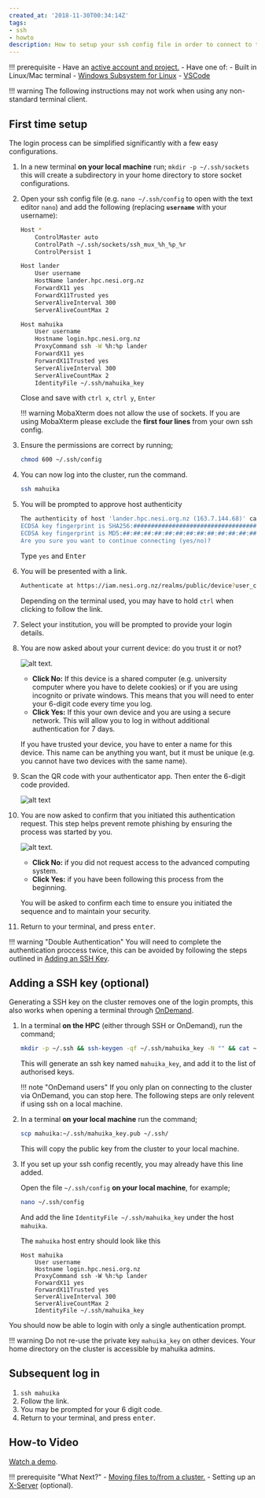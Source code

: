 ```yaml
---
created_at: '2018-11-30T00:34:14Z'
tags:
- ssh
- howto
description: How to setup your ssh config file in order to connect to the HPC cluster.
---
```


!!! prerequisite
     -   Have an [active account and project.](../../Getting_Started/Accounts-Projects_and_Allocations/Creating_an_Account_Profile.md)
     -   Have one of:
         - Built in Linux/Mac terminal
         - [Windows Subsystem for Linux](Windows_Subsystem_for_Linux_WSL.md)
         - [VSCode](VSCode.md)

!!! warning
    The following instructions may not work when using any non-standard terminal client.

## First time setup

The login process can be simplified significantly with a few easy
configurations.

1. In a new terminal **on your local machine** run; `mkdir -p ~/.ssh/sockets` this will
    create a subdirectory in your home directory to store socket
    configurations.

2. Open your ssh config file (e.g. `nano ~/.ssh/config` to open with the text editor `nano`) and add the
    following (replacing **`username`** with your username):

    ```sh
    Host *
        ControlMaster auto
        ControlPath ~/.ssh/sockets/ssh_mux_%h_%p_%r
        ControlPersist 1

    Host lander 
        User username 
        HostName lander.hpc.nesi.org.nz 
        ForwardX11 yes
        ForwardX11Trusted yes
        ServerAliveInterval 300
        ServerAliveCountMax 2

    Host mahuika
        User username 
        Hostname login.hpc.nesi.org.nz
        ProxyCommand ssh -W %h:%p lander
        ForwardX11 yes
        ForwardX11Trusted yes
        ServerAliveInterval 300
        ServerAliveCountMax 2
        IdentityFile ~/.ssh/mahuika_key  
    ```

    Close and save with `ctrl x`, `ctrl y`, `Enter`

    !!! warning
        MobaXterm does not allow the use of sockets.
        If you are using MobaXterm please exclude the **first four lines** from your own ssh config.

3. Ensure the permissions are correct by running;

    ```sh
    chmod 600 ~/.ssh/config
    ```

4. You can now log into the cluster, run the command.

    ```sh
    ssh mahuika
    ```

5. You will be prompted to approve host authenticity

    ```sh
    The authenticity of host 'lander.hpc.nesi.org.nz (163.7.144.68)' can't be established.
    ECDSA key fingerprint is SHA256:############################################.
    ECDSA key fingerprint is MD5:##:##:##:##:##:##:##:##:##:##:##:##:##:##:##:##.
    Are you sure you want to continue connecting (yes/no)? 
    ```

    Type `yes` and <kbd>Enter</kbd>

6. You will be presented with a link.

    ```sh
    Authenticate at https://iam.nesi.org.nz/realms/public/device?user_code=XXXX-XXXX and press ENTER.
    ```

    Depending on the terminal used, you may have to hold `ctrl` when clicking to follow the link.

7. Select your institution, you will be prompted to provide your login details.

8. You are now asked about your current device: do you trust it or not?

    ![alt text](../../assets/images/Standard_Terminal_Setup_1.png).

    - **Click No:** If this device is a shared computer (e.g. university computer where you have to delete cookies) or if you are using incognito or private windows.
        This means that you will need to enter your 6-digit code every time you log.
    - **Click Yes:** If this your own device and you are using a secure network.
        This will allow you to log in without additional authentication for 7 days.

    If you have trusted your device, you have to enter a name for this device.
    This name can be anything you want, but it must be unique (e.g. you cannot have two devices with the same name).

9. Scan the QR code with your authenticator app. Then enter the 6-digit code provided.

    ![alt text](../../assets/images/Standard_Terminal_Setup_2.png)

10. You are now asked to confirm that you initiated this authentication request. This step helps prevent remote phishing by ensuring the process was started by you.  

    ![alt text](../../assets/images/login-grantaccess.png).

    - **Click No:** if you did not request access to the advanced computing system.  
    - **Click Yes:** if you have been following this process from the beginning.  

     You will be asked to confirm each time to ensure you initiated the sequence and to maintain your security.  

11. Return to your terminal, and press <kbd>enter</kbd>.

!!! warning "Double Authentication"
    You will need to complete the authentication proccess twice, this can be avoided by following the steps outlined in [Adding an SSH Key](#adding-a-ssh-key-optional).

## Adding a SSH key (optional)

Generating a SSH key on the cluster removes one of the login prompts, this also works when opening a terminal through [OnDemand](../Interactive_computing_with_OnDemand/index.md).

1. In a terminal **on the HPC** (either through SSH or OnDemand), run the command;

    ```sh
    mkdir -p ~/.ssh && ssh-keygen -qf ~/.ssh/mahuika_key -N "" && cat ~/.ssh/mahuika_key.pub >> ~/.ssh/authorized_keys
    ```

    This will generate an ssh key named `mahuika_key`, and add it to the list of authorised keys.

    !!! note "OnDemand users"
        If you only plan on connecting to the cluster via OnDemand, you can stop here.
        The following steps are only relevent if using ssh on a local machine.

2. In a terminal **on your local machine** run the command;

    ```sh
    scp mahuika:~/.ssh/mahuika_key.pub ~/.ssh/
    ```

    This will copy the public key from the cluster to your local machine.

3. If you set up your ssh config recently, you may already have this line added.

    Open the file `~/.ssh/config` **on your local machine**, for example;

    ```sh
    nano ~/.ssh/config
    ```

    And add the line `IdentityFile ~/.ssh/mahuika_key` under the host `mahuika`.

    The `mahuika` host entry should look like this

    ```ssh
    Host mahuika
        User username 
        Hostname login.hpc.nesi.org.nz
        ProxyCommand ssh -W %h:%p lander
        ForwardX11 yes
        ForwardX11Trusted yes
        ServerAliveInterval 300
        ServerAliveCountMax 2
        IdentityFile ~/.ssh/mahuika_key
    ```

You should now be able to login with only a single authentication prompt.

!!! warning
    Do not re-use the private key `mahuika_key` on other devices.
    Your home directory on the cluster is accessible by mahuika admins.

## Subsequent log in

1. `ssh mahuika`
2. Follow the link.
3. You may be prompted for your 6 digit code.
4. Return to your terminal, and press <kbd>enter</kbd>.

## How-to Video

[Watch a demo](https://www.youtube.com/embed/IKihbN-QlIA?si=N93PPPsi85jPYV7k).

!!! prerequisite "What Next?"
     -   [Moving files to/from a cluster.](../../Getting_Started/Next_Steps/Moving_files_to_and_from_the_cluster.md)
     -   Setting up an [X-Server](./X11.md) (optional).
